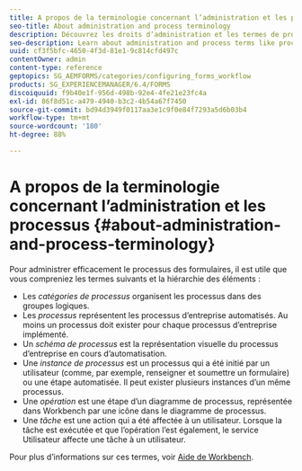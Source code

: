 ```yaml
---
title: A propos de la terminologie concernant l’administration et les processus
seo-title: About administration and process terminology
description: Découvrez les droits d’administration et les termes de processus comme l’instance de processus, le diagramme de processus et le fonctionnement.
seo-description: Learn about administration and process terms like process instance, process diagram and operation.
uuid: cf3f5bfc-4650-4f3d-81e1-9c814cfd497c
contentOwner: admin
content-type: reference
geptopics: SG_AEMFORMS/categories/configuring_forms_workflow
products: SG_EXPERIENCEMANAGER/6.4/FORMS
discoiquuid: f9b40e1f-956d-498b-92e4-4fe21e23fc4a
exl-id: 86f8d51c-a479-4940-b3c2-4b54a67f7450
source-git-commit: bd94d3949f0117aa3e1c9f0e84f7293a5d6b03b4
workflow-type: tm+mt
source-wordcount: '180'
ht-degree: 88%

---
```


# A propos de la terminologie concernant l’administration et les processus {#about-administration-and-process-terminology}

Pour administrer efficacement le processus des formulaires, il est utile que vous compreniez les termes suivants et la hiérarchie des éléments :

* Les *catégories de processus* organisent les processus dans des groupes logiques.
* Les *processus* représentent les processus d’entreprise automatisés. Au moins un processus doit exister pour chaque processus d’entreprise implémenté.
* Un *schéma de processus* est la représentation visuelle du processus d’entreprise en cours d’automatisation.
* Une *instance de processus* est un processus qui a été initié par un utilisateur (comme, par exemple, renseigner et soumettre un formulaire) ou une étape automatisée. Il peut exister plusieurs instances d’un même processus.
* Une *opération* est une étape d’un diagramme de processus, représentée dans Workbench par une icône dans le diagramme de processus.
* Une *tâche* est une action qui a été affectée à un utilisateur. Lorsque la tâche est exécutée et que l’opération l’est également, le service Utilisateur affecte une tâche à un utilisateur.

Pour plus d’informations sur ces termes, voir [Aide de Workbench](https://www.adobe.com/go/learn_aemforms_workbench_63_fr).
